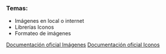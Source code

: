 ### Temas:

- Imágenes en local o internet
- Librerías Iconos
- Formateo de imágenes


[Documentación oficial Imágenes](https://developer.android.com/jetpack/compose/graphics/images?hl=es-419)
[Documentación oficial Iconos](https://developer.android.com/jetpack/compose/graphics/images/material?hl=es-419)
